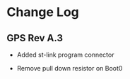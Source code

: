 # Change Log


## GPS Rev A.3

* Added st-link program  connector

* Remove pull down resistor on Boot0
